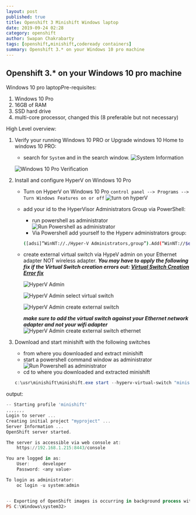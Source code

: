 ```yaml
---
layout: post
published: true
title: Openshift 3 Minishift Windows laptop
date: 2019-09-24 02:28
category: openshift
author: Swapan Chakrabarty
tags: [openshift,minishift,codeready containers]
summary: Openshift 3.* on your Windows 10 pro machine
---
```


## Openshift 3.* on your Windows 10 pro machine

Windows 10 pro laptopPre-requisites:

1. Windows 10 Pro
2. 16GB of RAM
3. SSD hard drive
4. multi-core processor, changed this (8 preferable but not necessary)

High Level overview:

1. Verify your running Windows 10 PRO or Upgrade windows 10 Home to windows 10 PRO:
   * search for `System` and in the search window.
    ![System Information](../img/system-information-search.png)

    ![Windows 10 Pro Verification](../img/windows_10_pro_verification.png)

2. Install and configure HyperV  on Windows 10 Pro
   * Turn on HyperV on Windows 10 Pro
     `control panel --> Programs --> Turn Windows Features on or off`
     ![turn on hyperV](../img/hyperv_features_turn_on.png)

   * add your id to the HyperVisor Administrators Group via PowerShell:
     * run powershell as administrator
     ![Run Powershell as administrator](../img/powershell-run-as-administrator.png)
     * Via Powershell add yourself to the Hyperv administrators group:

     ```bash
     ([adsi]”WinNT://./Hyper-V Administrators,group”).Add(“WinNT://$env:UserDomain/$env:Username,user”)
     ```

   * create external virtual switch via HypeV admin on your Ethernet adapter NOT wireless adapter.
    ***You may have to apply the following fix if the Virtual Switch creation errors out: [Virtual Switch Creation Error fix](https://support.microsoft.com/en-us/help/3101106/you-cannot-create-a-hyper-v-virtual-switch-on-64-bit-versions-of-windo)***

     ![HyperV Admin](../img/hyperv-manager-add-to-start-and-taskbar.png)

     ![HyperV Admin select virtual switch](../img/hypervmanager-select-virtual-switch-manager.png)

     ![HyperV Admin create external switch](../img/hypervmanager-create-external-switch.png)

     ***make sure to add the virtual switch against your Ethernet network adapter and not your wifi adapter***
     ![HyperV Admin create external switch ethernet](../hyperv-manager-external-switch-wired-nic.png)

3. Download and start minishift with the following switches
   * from where you downloaded and extract minishift
   * start a powershell command window as administrator
     ![Run Powershell as administrator](../img/powershell-run-as-administrator.png)
   * cd to where you downloaded and extracted minishift

   ```powershell
   c:\usr\minishift\minishift.exe start --hyperv-virtual-switch "minishiftvswitch" --memory 8GB
   ```

output:

```powershell
-- Starting profile 'minishift'
,,,,,,,
Login to server ...
Creating initial project "myproject" ...
Server Information ...
OpenShift server started.

The server is accessible via web console at:
    https://192.168.1.215:8443/console

You are logged in as:
    User:     developer
    Password: <any value>

To login as administrator:
    oc login -u system:admin


-- Exporting of OpenShift images is occurring in background process with pid 10376.
PS C:\Windows\system32>
```
